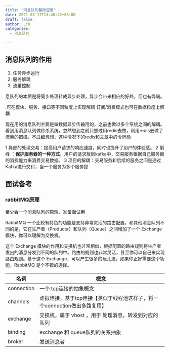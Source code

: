 ```yaml
---
title: "消息队列基础应用"
date: 2021-08-17T13:48:22+08:00
draft: false
author: LYR
categories:
  - 消息队列

---
```


## 消息队列的作用



1. 任务异步运行
2. 服务解耦
3. 流量控制

息队列的本质是将同步处理转成异步处理，异步会带来相应的好处，但也有弊端。

.可在模块、服务、接口等不同粒度上实现解耦
订阅/消费模式也可在数据粒度上解耦

现在用的消息队列主要是做数据异步传输用的，之前也做过多个系统之间的解耦。看到用消息队列做秒杀系统，忽然想到之前只想过用redis去做，利用redis去做了流量的把控。不过细想想，这种情况下的redis和文章中的令牌桶

1 异部的处理交易：提高用户请求的响应速度，同时也提升了用户的体验感。
2 削峰 ：**保护服务器的一种方式**，用户的请求放到kafka中，交易服务根据自己服务器的消费能力来消费交易数据。
3 项目的解耦：交易服务和后续的服务之间是通过Kafka进行交付，当一个服务为多个服务提

## 面试备考



### rabbitMQ原理

至少会一个消息队列的原理，准备面试用

RabbitMQ 一个比较有特色的功能是支持非常灵活的路由配置，和其他消息队列不同的是，它在生产者（Producer）和队列（Queue）之间增加了一个 Exchange 模块，你可以理解为交换机。

这个 Exchange 模块的作用和交换机也非常相似，根据配置的路由规则将生产者发出的消息分发到不同的队列中。路由的规则也非常灵活，甚至你可以自己来实现路由规则。基于这个 Exchange，可以产生很多的玩儿法，如果你正好需要这个功能，RabbitMQ 是个不错的选择。



| 名词       | 概念                                                         |
| ---------- | ------------------------------------------------------------ |
| connection | 一个 tcp连接的抽象概念                                       |
| channels   | 虚拟连接，基于tcp连接【类似于线程池这样子，将一个connection做出多路复用】 |
| exchange   | 交换机，属于 vhost ，用于 处理消息，转发到对应的队列         |
| binding    | exchange  和 queue队列的关系抽象                             |
| broker     | 发送消息者                                                   |

















